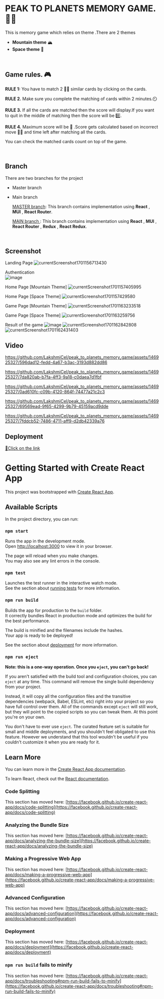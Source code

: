 
# PEAK TO PLANETS MEMORY GAME. 🗻🌆
 This is memory game which relies on theme .There are 2 themes
-  **Mountain theme**  🏔️
-  **Space theme**    🌃
<br>

## Game rules. 🎮

  **RULE 1:** You have to match  2 🎴🎴 similar cards by clicking on the cards.
 
  **RULE 2.** Make sure you complete the matching of cards within 2 minutes.⏲️
  
  **RULE 3.** If all the cards are matched then the score will display.If you want to quit in the middle of matching then the score will be 0️⃣.
  
  **RULE 4.** Maximum score will be 💯 .Score gets calculated based on incorrect move 🙅‍♀️ and time left after matching all the cards.
  
  You can check the matched cards count on top of the game.

<br>

## Branch

There are two branches for the project 
- Master branch
- Main branch

  <ins>MASTER branch</ins>: This branch contains implementation using **React** , **MUI** , **React Router**.

  <ins>MAIN branch </ins>: This branch contains implementation using **React** , **MUI** , **React Router** , **Redux** , **React Redux**.

<br>

## Screenshot
  Landing Page 
![currentScreenshot1701156713430](https://github.com/LakshmiCel/peak_to_planets_memory_game/assets/146925327/f718271b-00ea-49e9-b11b-33b01af19852)
 
  Authentication <br>
![image](https://github.com/LakshmiCel/peak_to_planets_memory_game/assets/146925327/aeb71663-d8df-4212-936f-7dccba4b8650)

  Home Page [Mountain Theme]
![currentScreenshot1701157405995](https://github.com/LakshmiCel/peak_to_planets_memory_game/assets/146925327/fa25286f-be5b-47b5-91ad-045d038d9920)

  Home Page [Space Theme]
![currentScreenshot1701157429580](https://github.com/LakshmiCel/peak_to_planets_memory_game/assets/146925327/b00ac135-9705-44ee-9e76-1b2dff84efb0)

  Game Page [Mountain Theme]
![currentScreenshot1701163233518](https://github.com/LakshmiCel/peak_to_planets_memory_game/assets/146925327/aba06cae-e40c-4403-9b6e-67f761b43a63)

  Game Page [Space Theme]
![currentScreenshot1701163259756](https://github.com/LakshmiCel/peak_to_planets_memory_game/assets/146925327/dcc6c1d7-2b31-4347-9e0e-ddf0eea138dc)

  Result of the game
![image](https://github.com/LakshmiCel/peak_to_planets_memory_game/assets/146925327/505c7d23-9c8a-41d9-98ee-6985a7f85815)
![currentScreenshot1701162842808](https://github.com/LakshmiCel/peak_to_planets_memory_game/assets/146925327/95963bf7-48aa-42ec-ace0-7784e3822d96)
![currentScreenshot1701162431403](https://github.com/LakshmiCel/peak_to_planets_memory_game/assets/146925327/82f75ccf-373b-403f-9560-598f4921d08e)

## Video

https://github.com/LakshmiCel/peak_to_planets_memory_game/assets/146925327/596dad12-fedd-4a67-b3ac-3193d882dd86

https://github.com/LakshmiCel/peak_to_planets_memory_game/assets/146925327/7da820ab-b7fa-4ff3-9a18-c0daea7d1fbf

https://github.com/LakshmiCel/peak_to_planets_memory_game/assets/146925327/0ad610fc-c09b-4120-864f-74477a21c2c3

https://github.com/LakshmiCel/peak_to_planets_memory_game/assets/146925327/69569ead-9f65-4299-9b79-45159acd9dde

https://github.com/LakshmiCel/peak_to_planets_memory_game/assets/146925327/7fddcb52-7486-4711-aff9-d2db42339a76



## Deployment
[🔗Click on the link ](https://peak-to-planets-memory-game-poao.vercel.app/)

# Getting Started with Create React App

This project was bootstrapped with [Create React App](https://github.com/facebook/create-react-app).

## Available Scripts

In the project directory, you can run:

### `npm start`

Runs the app in the development mode.\
Open [http://localhost:3000](http://localhost:3000) to view it in your browser.

The page will reload when you make changes.\
You may also see any lint errors in the console.

### `npm test`

Launches the test runner in the interactive watch mode.\
See the section about [running tests](https://facebook.github.io/create-react-app/docs/running-tests) for more information.

### `npm run build`

Builds the app for production to the `build` folder.\
It correctly bundles React in production mode and optimizes the build for the best performance.

The build is minified and the filenames include the hashes.\
Your app is ready to be deployed!

See the section about [deployment](https://facebook.github.io/create-react-app/docs/deployment) for more information.

### `npm run eject`

**Note: this is a one-way operation. Once you `eject`, you can't go back!**

If you aren't satisfied with the build tool and configuration choices, you can `eject` at any time. This command will remove the single build dependency from your project.

Instead, it will copy all the configuration files and the transitive dependencies (webpack, Babel, ESLint, etc) right into your project so you have full control over them. All of the commands except `eject` will still work, but they will point to the copied scripts so you can tweak them. At this point you're on your own.

You don't have to ever use `eject`. The curated feature set is suitable for small and middle deployments, and you shouldn't feel obligated to use this feature. However we understand that this tool wouldn't be useful if you couldn't customize it when you are ready for it.

## Learn More

You can learn more in the [Create React App documentation](https://facebook.github.io/create-react-app/docs/getting-started).

To learn React, check out the [React documentation](https://reactjs.org/).

### Code Splitting

This section has moved here: [https://facebook.github.io/create-react-app/docs/code-splitting](https://facebook.github.io/create-react-app/docs/code-splitting)

### Analyzing the Bundle Size

This section has moved here: [https://facebook.github.io/create-react-app/docs/analyzing-the-bundle-size](https://facebook.github.io/create-react-app/docs/analyzing-the-bundle-size)

### Making a Progressive Web App

This section has moved here: [https://facebook.github.io/create-react-app/docs/making-a-progressive-web-app](https://facebook.github.io/create-react-app/docs/making-a-progressive-web-app)

### Advanced Configuration

This section has moved here: [https://facebook.github.io/create-react-app/docs/advanced-configuration](https://facebook.github.io/create-react-app/docs/advanced-configuration)

### Deployment

This section has moved here: [https://facebook.github.io/create-react-app/docs/deployment](https://facebook.github.io/create-react-app/docs/deployment)

### `npm run build` fails to minify

This section has moved here: [https://facebook.github.io/create-react-app/docs/troubleshooting#npm-run-build-fails-to-minify](https://facebook.github.io/create-react-app/docs/troubleshooting#npm-run-build-fails-to-minify)
